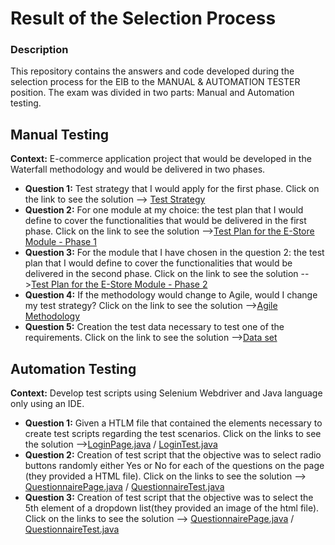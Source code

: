 # Result of the Selection Process 

### Description
This repository contains the answers and code developed during the selection process for the EIB to the MANUAL & AUTOMATION TESTER position.
The exam was divided in two parts: Manual and Automation testing. 



## Manual Testing

**Context:** E-commerce application project that would be developed in the Waterfall methodology and would be delivered in two phases. 

- **Question 1:** 
Test strategy that I would apply for the first phase.
Click on the link to see the solution --> [Test Strategy](https://github.com/robertacssouza/selection-process-EIB/blob/main/Test-Strategy.md)
- **Question 2:** 
For one module at my choice: the test plan that I would define to cover the functionalities that would be delivered in the first phase.
Click on the link to see the solution -->[Test Plan for the E-Store Module - Phase 1](https://github.com/robertacssouza/selection-process-EIB/blob/main/Test-Plan_e-store_phase1.md)
- **Question 3:**
For the module that I have chosen in the question 2: the test plan that I would define to cover the functionalities that would be delivered in the second phase.
 Click on the link to see the solution -->[Test Plan for the E-Store Module - Phase 2](https://github.com/robertacssouza/selection-process-EIB/blob/main/Test-Plan_e-store_phase2.md)
- **Question 4:**
If the methodology would change to Agile, would I change my test strategy? 
Click on the link to see the solution -->[Agile Methodology](https://github.com/robertacssouza/selection-process-EIB/blob/main/methodology-agile.md)
- **Question 5:**
Creation the test data necessary to test one of the requirements.
Click on the link to see the solution -->[Data set](https://github.com/robertacssouza/selection-process-EIB/blob/main/Data-Set.md)


## Automation Testing

**Context:** Develop test scripts using Selenium Webdriver and Java language only using an IDE.

- **Question 1:**
Given a HTLM file that contained the elements necessary to create test scripts regarding the test scenarios. 
Click on the links to see the solution -->[LoginPage.java](https://github.com/robertacssouza/selection-process-EIB/blob/main/LoginPage.java) /
                                         [LoginTest.java](https://github.com/robertacssouza/selection-process-EIB/blob/main/LoginTest.java)
- **Question 2:**
Creation of test script that the objective was to select radio buttons randomly either Yes or No for each of the questions on the page (they provided a HTML file).
Click on the links to see the solution --> [QuestionnairePage.java](https://github.com/robertacssouza/selection-process-EIB/blob/main/QuestionnairePage.java) /
                                          [QuestionnaireTest.java](https://github.com/robertacssouza/selection-process-EIB/blob/main/QuestionnaireTest.java)
- **Question 3:**
Creation of test script that the objective was to select the 5th element of a dropdown list(they provided an image of the html file).
Click on the links to see the solution --> [QuestionnairePage.java](https://github.com/robertacssouza/selection-process-EIB/blob/main/QuestionnairePage.java) /
                                          [QuestionnaireTest.java](https://github.com/robertacssouza/selection-process-EIB/blob/main/QuestionnaireTest.java)
